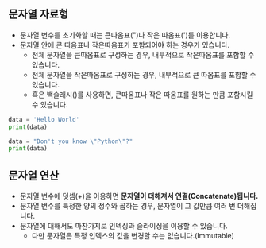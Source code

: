## 문자열 자료형
- 문자열 변수를 초기화할 때는 큰따옴표(")나 작은 따옴표(')를 이용합니다.
- 문자열 안에 큰 따옴표나 작은따옴표가 포함되어야 하는 경우가 있습니다.
  - 전체 문자열을 큰따옴표로 구성하는 경우, 내부적으로 작은따옴표를 포함할 수 있습니다.
  - 전체 문자열을 작은따옴표로 구성하는 경우, 내부적으로 큰 따옴표를 포함할 수 있습니다.
  - 혹은 백슬래시(\)를 사용하면, 큰따옴표나 작은 따옴표를 원하는 만큼 포함시킬 수 있습니다. 
```python
data = 'Hello World'
print(data)

data = "Don't you know \"Python\"?"
print(data) 
```
## 문자열 연산
- 문자열 변수에 덧셈(+)을 이용하면 **문자열이 더해져서 연결(Concatenate)됩니다.**
- 문자열 변수를 특정한 양의 정수와 곱하는 경우, 문자열이 그 값만큼 여러 번 더해집니다.
- 문자열에 대해서도 마찬가지로 인덱싱과 슬라이싱을 이용할 수 있습니다.
  - 다만 문자열은 특정 인덱스의 값을 변경할 수는 없습니다.(Immutable)  
